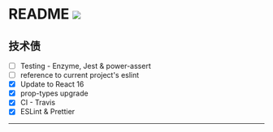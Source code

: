 # README [![][Badges: Travis CI]][Links: Travis CI]

## 技术债

* [ ] Testing - Enzyme, Jest & power-assert
* [ ] reference to current project's eslint
* [x] Update to React 16
* [x] prop-types upgrade 
* [x] CI - Travis
* [x] ESLint & Prettier

---

[Badges: Travis CI]: https://travis-ci.org/linesh-simplicity/basic-react.svg?branch=master
[Links: Travis CI]: https://travis-ci.org/linesh-simplicity/basic-react
